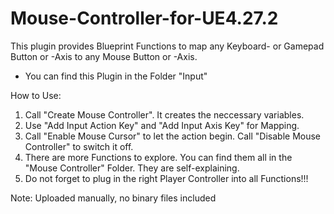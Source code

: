 # Mouse-Controller-for-UE4.27.2

This plugin provides Blueprint Functions to map any Keyboard- or Gamepad Button or -Axis to any Mouse Button or -Axis.

- You can find this Plugin in the Folder "Input"

How to Use:

1. Call "Create Mouse Controller". It creates the neccessary variables.
2. Use "Add Input Action Key" and "Add Input Axis Key" for Mapping.
3. Call "Enable Mouse Cursor" to let the action begin. Call "Disable Mouse Controller" to switch it off.
4. There are more Functions to explore. You can find them all in the "Mouse Controller" Folder. They are self-explaining.
5. Do not forget to plug in the right Player Controller into all Functions!!!

Note: Uploaded manually, no binary files included

